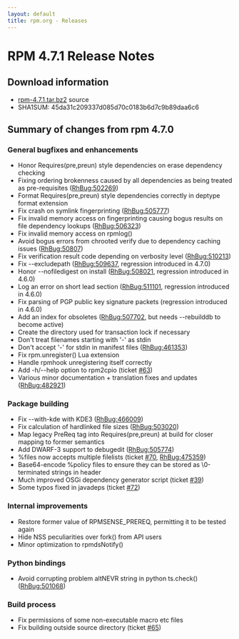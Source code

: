 ```yaml
---
layout: default
title: rpm.org - Releases
---
```


# RPM 4.7.1 Release Notes



## Download information
 * [rpm-4.7.1.tar.bz2](http://ftp.rpm.org/releases/rpm-4.7.x/rpm-4.7.1.tar.bz2) source
 * SHA1SUM: 45da31c209337d085d70c0183b6d7c9b89daa6c6

## Summary of changes from rpm 4.7.0

### General bugfixes and enhancements
  
 * Honor Requires(pre,preun) style dependencies on erase dependency checking
 * Fixing ordering brokenness caused by all dependencies as being treated as pre-requisites ([RhBug:502269](https://bugzilla.redhat.com/show_bug.cgi?id=502269))
 * Format Requires(pre,preun) style dependencies correctly in deptype format extension
 * Fix crash on symlink fingerprinting ([RhBug:505777](https://bugzilla.redhat.com/show_bug.cgi?id=505777))
 * Fix invalid memory access on fingerprinting causing bogus results on file dependency lookups ([RhBug:506323](https://bugzilla.redhat.com/show_bug.cgi?id=506323))
 * Fix invalid memory access on rpmlog()
 * Avoid bogus errors from chrooted verify due to dependency caching issues ([RhBug:50807](https://bugzilla.redhat.com/show_bug.cgi?id=50807))
 * Fix verification result code depending on verbosity level ([RhBug:510213](https://bugzilla.redhat.com/show_bug.cgi?id=510213))
 * Fix --excludepath ([RhBug:509637](https://bugzilla.redhat.com/show_bug.cgi?id=509637), regression introduced in 4.7.0)
 * Honor --nofiledigest on install ([RhBug:508021](https://bugzilla.redhat.com/show_bug.cgi?id=508021), regression introduced in 4.6.0)
 * Log an error on short lead section ([RhBug:511101](https://bugzilla.redhat.com/show_bug.cgi?id=511101), regression introduced in 4.6.0)
 * Fix parsing of PGP public key signature packets (regression introduced in 4.6.0)
 * Add an index for obsoletes ([RhBug:507702](https://bugzilla.redhat.com/show_bug.cgi?id=507702), but needs --rebuilddb to become active)
 * Create the directory used for transaction lock if necessary
 * Don't treat filenames starting with '-' as stdin
 * Don't accept '-' for stdin in manifest files ([RhBug:461353](https://bugzilla.redhat.com/show_bug.cgi?id=461353))
 * Fix rpm.unregister() Lua extension
 * Handle rpmhook unregistering itself correctly
 * Add -h/--help option to rpm2cpio (ticket [#63](https://rpm.org/ticket/63))
 * Various minor documentation + translation fixes and updates ([RhBug:482921](https://bugzilla.redhat.com/show_bug.cgi?id=482921))

### Package building
 * Fix --with-kde with KDE3 ([RhBug:466009](https://bugzilla.redhat.com/show_bug.cgi?id=466009))
 * Fix calculation of hardlinked file sizes ([RhBug:503020](https://bugzilla.redhat.com/show_bug.cgi?id=503020))
 * Map legacy PreReq tag into Requires(pre,preun) at build for closer mapping to former semantics
 * Add DWARF-3 support to debugedit ([RhBug:505774](https://bugzilla.redhat.com/show_bug.cgi?id=505774))
 * %files now accepts multiple filelists (ticket [#70](https://rpm.org/ticket/70), [RhBug:475359](https://bugzilla.redhat.com/show_bug.cgi?id=475359))
 * Base64-encode %policy files to ensure they can be stored as \0-terminated strings in header
 * Much improved OSGi dependency generator script (ticket [#39](https://rpm.org/ticket/39))
 * Some typos fixed in javadeps (ticket [#72](https://rpm.org/ticket/72))

### Internal improvements
 * Restore former value of RPMSENSE_PREREQ, permitting it to be tested again
 * Hide NSS peculiarities over fork() from API users
 * Minor optimization to rpmdsNotify()
 
### Python bindings
 * Avoid corrupting problem altNEVR string in python ts.check() ([RhBug:501068](https://bugzilla.redhat.com/show_bug.cgi?id=501068))

### Build process
 * Fix permissions of some non-executable macro etc files
 * Fix building outside source directory (ticket [#65](https://rpm.org/ticket/65))